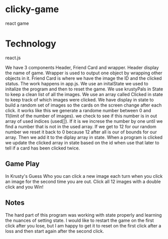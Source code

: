 # clicky-game
react game

# Technology
react.js

We have 3 components Header, Friend Card and wrapper. Header display the name of game. Wrapper is used to output 
one object by wrapping other objects in it. Friend Card is where we have the  image the ID and the clicked status.
The work happens in app.js. We use an initalState we used to initalize the program and then to reset the game.
We use krustyPals in State to keep a clean list of all the images. We use an array called Clicked in state to keep 
track of which images were clicked. We have display in state to build a random set of images so the cards on the 
screen change after each click. it works like this we generate a randome number between 0 and 11(limit of the number of images).
we check to see if this number is in out array of used indices (used[]). If it is we increse the number by one until we find a 
number that is not in the used array. If we get to 12 for our random number we reset it back to 0 because 12 after all is 
our of bounds for our array. Then we add it to the diplay array in state. When a program is clicked we update the clicked 
array in state based on the id when use that later to tell if a card has been clicked twice.

## Game Play
In Krusty's Guess Who you can click a new image each turn when you click an image for the second time you are out.
Click all 12 images with a double click and you Win!

## Notes
The hard part of this program was working with state properly and learning the nuances of setting state. I would 
like to restart the game on the first click after you lose, but I am happy to get it to reset on the first click 
after a loss and then start again after the second click.

